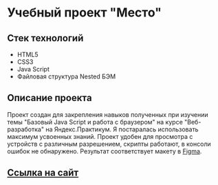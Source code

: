 # Учебный проект "Место"

## Стек технологий
* HTML5  
* CSS3  
* Java Script  
* Файловая структура Nested БЭМ

## Описание проекта
Проект создан для закрепления навыков полученных при изучении темы "Базовый Java Script и работа с браузером" на курсе "Веб-разработка" на Яндекс.Практикум. Я постаралась использовать максимум усвоенных знаний.  Проект удобен для просмотра с устройств с различным разрешением, скрипты работают, в консоли ошибок не обнаружено. Результат соответствует макету в [Figma](https://www.figma.com/file/2cn9N9jSkmxD84oJik7xL7/JavaScript.-Sprint-4?node-id=0%3A1). 

## [Ссылка на сайт]()
